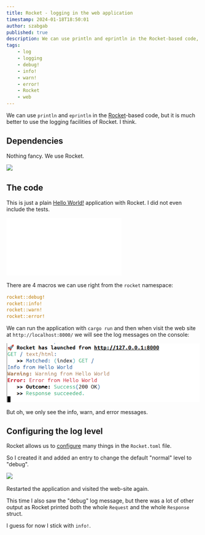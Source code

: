```yaml
---
title: Rocket - logging in the web application
timestamp: 2024-01-18T18:50:01
author: szabgab
published: true
description: We can use println and eprintln in the Rocket-based code, but it is much better to use the logging facilities of Rocket. I think.
tags:
    - log
    - logging
    - debug!
    - info!
    - warn!
    - error!
    - Rocket
    - web
---
```


We can use `println` and `eprintln` in the [Rocket](/rocket)-based code, but it is much better to use the logging facilities of Rocket. I think.


## Dependencies

Nothing fancy. We use Rocket.

![](examples/rocket/logging/Cargo.toml)

## The code

This is just a plain [Hello World!](/rocket-hello-world) application with Rocket. I did not even include the tests.

![](examples/rocket/logging/src/main.rs)

There are 4 macros we can use right from the `rocket` namespace:

```rust
rocket::debug!
rocket::info!
rocket::warn!
rocket::error!
```

We can run the application with `cargo run` and then when visit the web site at `http://localhost:8000/` we will see the log messages on the console:


![](images/rocket-logging.png)


But oh, we only see the info, warn, and error messages.


## Configuring the log level


Rocket allows us to [configure](https://rocket.rs/v0.5/guide/configuration/) many things in the `Rocket.toml` file.

So I created it and added an entry to change the default "normal" level to "debug".

![](examples/rocket/logging/Rocket.toml)

Restarted the application and visited the web-site again.

This time I also saw the "debug" log message, but there was a lot of other output as Rocket printed both the whole `Request` and the whole `Response` struct.

I guess for now I stick with `info!`.

